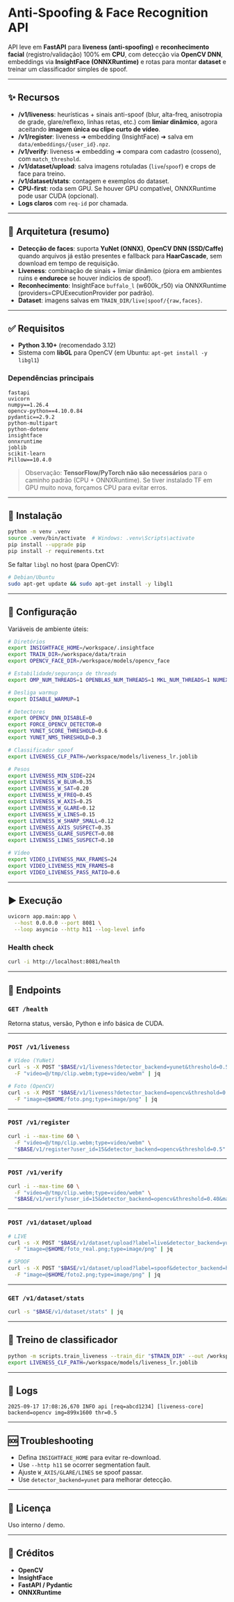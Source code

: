 # Anti-Spoofing & Face Recognition API

API leve em **FastAPI** para **liveness (anti-spoofing)** e **reconhecimento facial** (registro/validação) 100% em **CPU**, com detecção via **OpenCV DNN**, embeddings via **InsightFace (ONNXRuntime)** e rotas para montar **dataset** e treinar um classificador simples de spoof.

---

## ✨ Recursos

* **/v1/liveness**: heurísticas + sinais anti-spoof (blur, alta-freq, anisotropia de grade, glare/reflexo, linhas retas, etc.) com **limiar dinâmico**, agora aceitando **imagem única ou clipe curto de vídeo**.
* **/v1/register**: liveness ➜ embedding (InsightFace) ➜ salva em `data/embeddings/{user_id}.npz`.
* **/v1/verify**: liveness ➜ embedding ➜ compara com cadastro (cosseno), com `match_threshold`.
* **/v1/dataset/upload**: salva imagens rotuladas (`live`/`spoof`) e crops de face para treino.
* **/v1/dataset/stats**: contagem e exemplos do dataset.
* **CPU-first**: roda sem GPU. Se houver GPU compatível, ONNXRuntime pode usar CUDA (opcional).
* **Logs claros** com `req-id` por chamada.

---

## 🧱 Arquitetura (resumo)

* **Detecção de faces**: suporta **YuNet (ONNX)**, **OpenCV DNN (SSD/Caffe)** quando arquivos já estão presentes e fallback para **HaarCascade**, sem download em tempo de requisição.
* **Liveness**: combinação de sinais + limiar dinâmico (piora em ambientes ruins e **endurece** se houver indícios de spoof).
* **Reconhecimento**: InsightFace `buffalo_l` (w600k_r50) via ONNXRuntime (providers=CPUExecutionProvider por padrão).
* **Dataset**: imagens salvas em `TRAIN_DIR/live|spoof/{raw,faces}`.

---

## ✅ Requisitos

* **Python 3.10+** (recomendado 3.12)
* Sistema com **libGL** para OpenCV (em Ubuntu: `apt-get install -y libgl1`)

### Dependências principais

```
fastapi
uvicorn
numpy==1.26.4
opencv-python==4.10.0.84
pydantic==2.9.2
python-multipart
python-dotenv
insightface
onnxruntime
joblib
scikit-learn
Pillow==10.4.0
```

> Observação: **TensorFlow/PyTorch não são necessários** para o caminho padrão (CPU + ONNXRuntime). Se tiver instalado TF em GPU muito nova, forçamos CPU para evitar erros.

---

## 🚀 Instalação

```bash
python -m venv .venv
source .venv/bin/activate  # Windows: .venv\Scripts\activate
pip install --upgrade pip
pip install -r requirements.txt
```

Se faltar `libgl` no host (para OpenCV):

```bash
# Debian/Ubuntu
sudo apt-get update && sudo apt-get install -y libgl1
```

---

## 🔧 Configuração

Variáveis de ambiente úteis:

```bash
# Diretórios
export INSIGHTFACE_HOME=/workspace/.insightface
export TRAIN_DIR=/workspace/data/train
export OPENCV_FACE_DIR=/workspace/models/opencv_face

# Estabilidade/segurança de threads
export OMP_NUM_THREADS=1 OPENBLAS_NUM_THREADS=1 MKL_NUM_THREADS=1 NUMEXPR_NUM_THREADS=1

# Desliga warmup
export DISABLE_WARMUP=1

# Detectores
export OPENCV_DNN_DISABLE=0
export FORCE_OPENCV_DETECTOR=0
export YUNET_SCORE_THRESHOLD=0.6
export YUNET_NMS_THRESHOLD=0.3

# Classificador spoof
export LIVENESS_CLF_PATH=/workspace/models/liveness_lr.joblib

# Pesos
export LIVENESS_MIN_SIDE=224
export LIVENESS_W_BLUR=0.35
export LIVENESS_W_SAT=0.20
export LIVENESS_W_FREQ=0.45
export LIVENESS_W_AXIS=0.25
export LIVENESS_W_GLARE=0.12
export LIVENESS_W_LINES=0.15
export LIVENESS_W_SHARP_SMALL=0.12
export LIVENESS_AXIS_SUSPECT=0.35
export LIVENESS_GLARE_SUSPECT=0.08
export LIVENESS_LINES_SUSPECT=0.10

# Vídeo
export VIDEO_LIVENESS_MAX_FRAMES=24
export VIDEO_LIVENESS_MIN_FRAMES=8
export VIDEO_LIVENESS_PASS_RATIO=0.6
```

---

## ▶️ Execução

```bash
uvicorn app.main:app \
  --host 0.0.0.0 --port 8081 \
  --loop asyncio --http h11 --log-level info
```

### Health check

```bash
curl -i http://localhost:8081/health
```

---

## 📡 Endpoints

### `GET /health`

Retorna status, versão, Python e info básica de CUDA.

---

### `POST /v1/liveness`

```bash
# Vídeo (YuNet)
curl -s -X POST "$BASE/v1/liveness?detector_backend=yunet&threshold=0.5" \
  -F "video=@/tmp/clip.webm;type=video/webm" | jq

# Foto (OpenCV)
curl -s -X POST "$BASE/v1/liveness?detector_backend=opencv&threshold=0.5" \
  -F "image=@$HOME/foto.png;type=image/png" | jq
```

---

### `POST /v1/register`

```bash
curl -i --max-time 60 \
  -F "video=@/tmp/clip.webm;type=video/webm" \
  "$BASE/v1/register?user_id=15&detector_backend=opencv&threshold=0.5"
```

---

### `POST /v1/verify`

```bash
curl -i --max-time 60 \
  -F "video=@/tmp/clip.webm;type=video/webm" \
  "$BASE/v1/verify?user_id=15&detector_backend=opencv&threshold=0.40&match_threshold=0.35"
```

---

### `POST /v1/dataset/upload`

```bash
# LIVE
curl -s -X POST "$BASE/v1/dataset/upload?label=live&detector_backend=yunet&threshold=0.5" \
  -F "image=@$HOME/foto_real.png;type=image/png" | jq

# SPOOF
curl -s -X POST "$BASE/v1/dataset/upload?label=spoof&detector_backend=haar&threshold=0.5" \
  -F "image=@$HOME/foto2.png;type=image/png" | jq
```

---

### `GET /v1/dataset/stats`

```bash
curl -s "$BASE/v1/dataset/stats" | jq
```

---

## 🧪 Treino de classificador

```bash
python -m scripts.train_liveness --train_dir "$TRAIN_DIR" --out /workspace/models/liveness_lr.joblib
export LIVENESS_CLF_PATH=/workspace/models/liveness_lr.joblib
```

---

## 📝 Logs

```
2025-09-17 17:08:26,670 INFO api [req=abcd1234] [liveness-core] backend=opencv img=899x1600 thr=0.5
```

---

## 🆘 Troubleshooting

* Defina `INSIGHTFACE_HOME` para evitar re-download.
* Use `--http h11` se ocorrer segmentation fault.
* Ajuste `W_AXIS/GLARE/LINES` se spoof passar.
* Use `detector_backend=yunet` para melhorar detecção.

---

## 📄 Licença

Uso interno / demo.

---

## 🙌 Créditos

* **OpenCV**
* **InsightFace**
* **FastAPI / Pydantic**
* **ONNXRuntime**
